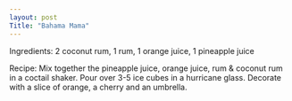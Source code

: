 ```yaml
---
layout: post
Title: "Bahama Mama"
---
```


Ingredients: 2 coconut rum, 1 rum, 1 orange juice, 1 pineapple juice

Recipe: Mix together the pineapple juice, orange juice, rum & coconut rum in a coctail shaker. Pour over 3-5 ice cubes in a hurricane glass. Decorate with a slice of orange, a cherry and an umbrella.
